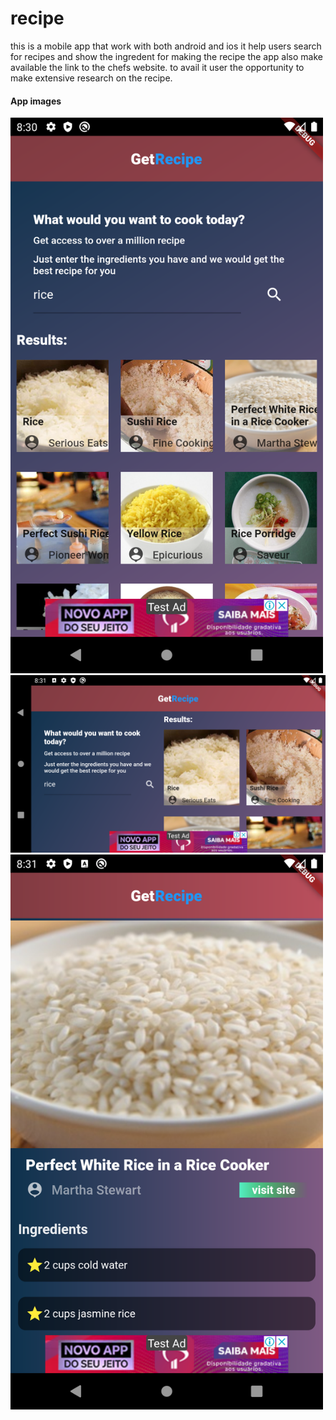 # recipe

this is a mobile app that work with both android and ios it help users search for recipes and show the ingredent for making the recipe the app also make available the link to the chefs website. to avail it user the opportunity to make extensive research on the recipe.

#### App images

<img src="https://github.com/EhisEA/recipe_mobile-app/blob/master/images/Screenshot_1597995044.png" width=500>

<img src="https://github.com/EhisEA/recipe_mobile-app/blob/master/images/Screenshot_1597995066.png">

<img src="https://github.com/EhisEA/recipe_mobile-app/blob/master/images/Screenshot_1597995082.png" width=500>

